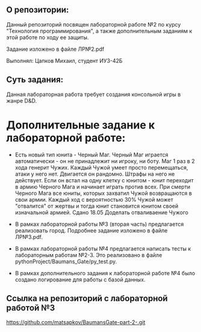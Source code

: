 ## О репозитории:

Данный репозиторий посвящен  лабораторной работе №2 по курсу "Технология программирования", а также дополнительным заданиям к этой работе по ходу ее защиты.

Задание изложено в файле ЛР№2.pdf

Выполнял: Цапков Михаил, студент ИУ3-42Б

## Суть задания:

Данная лабораторная работа требует создания консольной игры в жанре D&D.

# Дополнительные задание к лабораторной работе:

- Есть новый тип юнита - Черный Маг. Черный Маг играется автоматически - он не принадлежит ни игроку, ни боту. Маг 1 раз в 2 хода генерит Чужих. Каждый Чужой умеет просто перемещаться, атаки у него нет. Двигается он рандомно. Штрафы на него не действует. Если он встал на одну клетку с юнитом - юнит переходит в армию Черного Мага и начинает играть против всех. При смерти Черного Мага все юниты, которых захватил Чужой возвращаются в свои армии. Каждый ход с вероятностью 30% Чужой может "отвалится" от жертвы и тогда юнит становится юнитом своей изначальной армией. Сдано 18.05 Доделать отваливаение Чужого

- В рамках лабораторной работы №3 (вторая часть) предлагается реализовать город. Подробнее задание изложено в файле ЛР№3.pdf.

- В рамках лабораторной работы №4 предлагается написать тесты к лабораторным работам №2-3. Это реализовано в файле pythonProject/Baumans_Gate/py_test.py.

- В рамках дополнительного задания к лабораторной работе №4 было создано логирование для работы с базой данных.


## Ссылка на репозиторий с лабораторной работой №3

https://github.com/matsapkov/BaumansGate-part-2-.git

